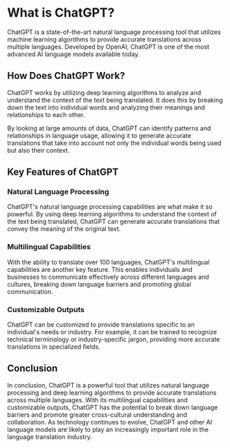 What is ChatGPT?
==================================================

ChatGPT is a state-of-the-art natural language processing tool that utilizes machine learning algorithms to provide accurate translations across multiple languages. Developed by OpenAI, ChatGPT is one of the most advanced AI language models available today.

How Does ChatGPT Work?
----------------------

ChatGPT works by utilizing deep learning algorithms to analyze and understand the context of the text being translated. It does this by breaking down the text into individual words and analyzing their meanings and relationships to each other.

By looking at large amounts of data, ChatGPT can identify patterns and relationships in language usage, allowing it to generate accurate translations that take into account not only the individual words being used but also their context.

Key Features of ChatGPT
-----------------------

### Natural Language Processing

ChatGPT's natural language processing capabilities are what make it so powerful. By using deep learning algorithms to understand the context of the text being translated, ChatGPT can generate accurate translations that convey the meaning of the original text.

### Multilingual Capabilities

With the ability to translate over 100 languages, ChatGPT's multilingual capabilities are another key feature. This enables individuals and businesses to communicate effectively across different languages and cultures, breaking down language barriers and promoting global communication.

### Customizable Outputs

ChatGPT can be customized to provide translations specific to an individual's needs or industry. For example, it can be trained to recognize technical terminology or industry-specific jargon, providing more accurate translations in specialized fields.

Conclusion
----------

In conclusion, ChatGPT is a powerful tool that utilizes natural language processing and deep learning algorithms to provide accurate translations across multiple languages. With its multilingual capabilities and customizable outputs, ChatGPT has the potential to break down language barriers and promote greater cross-cultural understanding and collaboration. As technology continues to evolve, ChatGPT and other AI language models are likely to play an increasingly important role in the language translation industry.

